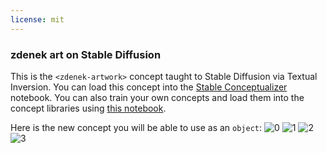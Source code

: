 ```yaml
---
license: mit
---
```

### zdenek art on Stable Diffusion
This is the `<zdenek-artwork>` concept taught to Stable Diffusion via Textual Inversion. You can load this concept into the [Stable Conceptualizer](https://colab.research.google.com/github/huggingface/notebooks/blob/main/diffusers/stable_conceptualizer_inference.ipynb) notebook. You can also train your own concepts and load them into the concept libraries using [this notebook](https://colab.research.google.com/github/huggingface/notebooks/blob/main/diffusers/sd_textual_inversion_training.ipynb).

Here is the new concept you will be able to use as an `object`:
![<zdenek-artwork> 0](https://huggingface.co/sd-concepts-library/zdenek-art/resolve/main/concept_images/1.jpeg)
![<zdenek-artwork> 1](https://huggingface.co/sd-concepts-library/zdenek-art/resolve/main/concept_images/3.jpeg)
![<zdenek-artwork> 2](https://huggingface.co/sd-concepts-library/zdenek-art/resolve/main/concept_images/2.jpeg)
![<zdenek-artwork> 3](https://huggingface.co/sd-concepts-library/zdenek-art/resolve/main/concept_images/0.jpeg)

